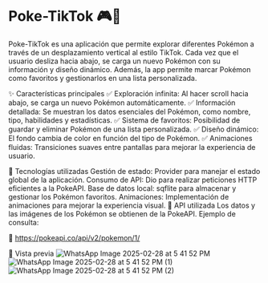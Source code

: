 # Poke-TikTok 🎮📱
Poke-TikTok es una aplicación que permite explorar diferentes Pokémon a través de un desplazamiento vertical al estilo TikTok. Cada vez que el usuario desliza hacia abajo, se carga un nuevo Pokémon con su información y diseño dinámico. Además, la app permite marcar Pokémon como favoritos y gestionarlos en una lista personalizada.

✨ Características principales
✅ Exploración infinita: Al hacer scroll hacia abajo, se carga un nuevo Pokémon automáticamente.
✅ Información detallada: Se muestran los datos esenciales del Pokémon, como nombre, tipo, habilidades y estadísticas.
✅ Sistema de favoritos: Posibilidad de guardar y eliminar Pokémon de una lista personalizada.
✅ Diseño dinámico: El fondo cambia de color en función del tipo de Pokémon.
✅ Animaciones fluidas: Transiciones suaves entre pantallas para mejorar la experiencia de usuario.

🚀 Tecnologías utilizadas
Gestión de estado: Provider para manejar el estado global de la aplicación.
Consumo de API: Dio para realizar peticiones HTTP eficientes a la PokeAPI.
Base de datos local: sqflite para almacenar y gestionar los Pokémon favoritos.
Animaciones: Implementación de animaciones para mejorar la experiencia visual.
🔗 API utilizada
Los datos y las imágenes de los Pokémon se obtienen de la PokeAPI. Ejemplo de consulta:

📌 https://pokeapi.co/api/v2/pokemon/1/

📸 Vista previa
![WhatsApp Image 2025-02-28 at 5 41 52 PM](https://github.com/user-attachments/assets/3d898444-667e-4e8c-a42a-34a5f3557d28)
![WhatsApp Image 2025-02-28 at 5 41 52 PM (1)](https://github.com/user-attachments/assets/a9853926-f09c-40be-81d4-a5bd1b8648ab)
![WhatsApp Image 2025-02-28 at 5 41 52 PM (2)](https://github.com/user-attachments/assets/b10d6a2f-ee65-4d46-afb3-72f022635a1c)
